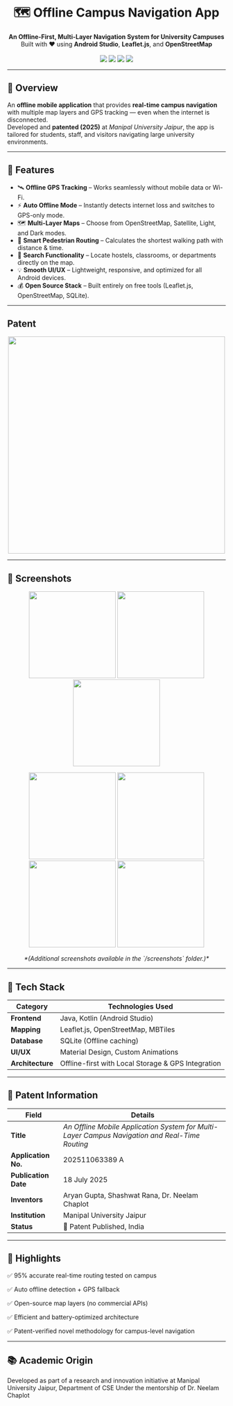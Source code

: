 <!-- README.md for Offline Campus Navigation App -->
<!-- Developed by Aryan Gupta | Patent Published 2025 -->

<h1 align="center">🗺️ Offline Campus Navigation App</h1>
<p align="center">
  <b>An Offline-First, Multi-Layer Navigation System for University Campuses</b><br/>
  Built with ❤️ using <b>Android Studio</b>, <b>Leaflet.js</b>, and <b>OpenStreetMap</b>  
  <br/><br/>
  <img src="https://img.shields.io/badge/Status-Patent%20Published-success?style=for-the-badge&logo=google-scholar&logoColor=white"/>
  <img src="https://img.shields.io/badge/Platform-Android-3DDC84?style=for-the-badge&logo=android&logoColor=white"/>
  <img src="https://img.shields.io/badge/Technology-Offline%20Navigation-blue?style=for-the-badge&logo=gpsdot&logoColor=white"/>
  <img src="https://img.shields.io/badge/Open%20Source-Yes-brightgreen?style=for-the-badge&logo=opensourceinitiative&logoColor=white"/>
</p>

---

## 🧭 Overview
An **offline mobile application** that provides **real-time campus navigation** with multiple map layers and GPS tracking — even when the internet is disconnected.  
Developed and **patented (2025)** at *Manipal University Jaipur*, the app is tailored for students, staff, and visitors navigating large university environments.

---

## 🚀 Features
- 🛰️ **Offline GPS Tracking** – Works seamlessly without mobile data or Wi-Fi.  
- ⚡ **Auto Offline Mode** – Instantly detects internet loss and switches to GPS-only mode.  
- 🗺️ **Multi-Layer Maps** – Choose from OpenStreetMap, Satellite, Light, and Dark modes.  
- 📍 **Smart Pedestrian Routing** – Calculates the shortest walking path with distance & time.  
- 🔎 **Search Functionality** – Locate hostels, classrooms, or departments directly on the map.  
- 💡 **Smooth UI/UX** – Lightweight, responsive, and optimized for all Android devices.  
- 💰 **Open Source Stack** – Built entirely on free tools (Leaflet.js, OpenStreetMap, SQLite).

---

## Patent
<p align="center">
  <img src="app/src/Screenshots/Screenshot 2025-08-06 014842.png" width="500"/>
</p>

---

## 📸 Screenshots
<p align="center">
  <img src="app/src/Screenshots/1.jpg" width="200"/>
  <img src="app/src/Screenshots/2.jpg" width="200"/>
  <img src="app/src/Screenshots/4.jpg" width="200"/>
</p>
<p align="center">
  <img src="app/src/Screenshots/5.jpg" width="200"/>
  <img src="app/src/Screenshots/6.jpg" width="200"/>
  <img src="app/src/Screenshots/10.jpg" width="200"/>
  <img src="app/src/Screenshots/14.jpg" width="200"/>
</p>
<p align="center">
  <i>*(Additional screenshots available in the `/screenshots` folder.)*</i>
</p>

---

## 🧠 Tech Stack
| Category | Technologies Used |
|-----------|------------------|
| **Frontend** | Java, Kotlin (Android Studio) |
| **Mapping** | Leaflet.js, OpenStreetMap, MBTiles |
| **Database** | SQLite (Offline caching) |
| **UI/UX** | Material Design, Custom Animations |
| **Architecture** | Offline-first with Local Storage & GPS Integration |

---

## 🧾 Patent Information
| Field | Details |
|--------|---------|
| **Title** | *An Offline Mobile Application System for Multi-Layer Campus Navigation and Real-Time Routing* |
| **Application No.** | 202511063389 A |
| **Publication Date** | 18 July 2025 |
| **Inventors** | Aryan Gupta, Shashwat Rana, Dr. Neelam Chaplot |
| **Institution** | Manipal University Jaipur |
| **Status** | 📜 Patent Published, India |

---

## 🏅 Highlights
✅ 95% accurate real-time routing tested on campus

✅ Auto offline detection + GPS fallback

✅ Open-source map layers (no commercial APIs)

✅ Efficient and battery-optimized architecture

✅ Patent-verified novel methodology for campus-level navigation

---

## 📚 Academic Origin
Developed as part of a research and innovation initiative at
Manipal University Jaipur, Department of CSE
Under the mentorship of Dr. Neelam Chaplot

